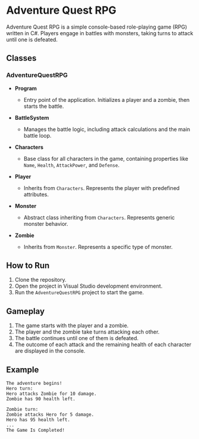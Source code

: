 # Adventure Quest RPG

Adventure Quest RPG is a simple console-based role-playing game (RPG) written in C#. Players engage in battles with monsters, taking turns to attack until one is defeated.

## Classes

### AdventureQuestRPG

- **Program**
  - Entry point of the application. Initializes a player and a zombie, then starts the battle.

- **BattleSystem**
  - Manages the battle logic, including attack calculations and the main battle loop.

- **Characters**
  - Base class for all characters in the game, containing properties like `Name`, `Health`, `AttackPower`, and `Defense`.

- **Player**
  - Inherits from `Characters`. Represents the player with predefined attributes.

- **Monster**
  - Abstract class inheriting from `Characters`. Represents generic monster behavior.

- **Zombie**
  - Inherits from `Monster`. Represents a specific type of monster.

## How to Run

1. Clone the repository.
2. Open the project in Visual Studio development environment.
3. Run the `AdventureQuestRPG` project to start the game.

## Gameplay

1. The game starts with the player and a zombie.
2. The player and the zombie take turns attacking each other.
3. The battle continues until one of them is defeated.
4. The outcome of each attack and the remaining health of each character are displayed in the console.

## Example

```plaintext
The adventure begins!
Hero turn:
Hero attacks Zombie for 10 damage.
Zombie has 90 health left.

Zombie turn:
Zombie attacks Hero for 5 damage.
Hero has 95 health left.
...
The Game Is Completed!
```

